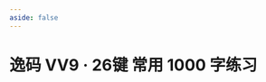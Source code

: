```yaml
---
aside: false
---
```

<script setup>
import Train from "@/train/TrainHanzi.vue"
import {high} from "../high.ts"
</script>
# 逸码 VV9 · 26键 常用 1000 字练习

<Train name="vv9_26_danzi" zigenJson="/vv9-26/zigen.json" chaiJson="/vv9-26/chaifen.json" :range="[0,1000]" :high/>